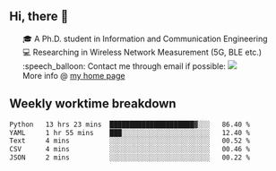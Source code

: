 <h2 > Hi, there 👋 </h3>

<div >
 <ul>
 🎓 A Ph.D. student in Information and Communication Engineering <br>
 💻 Researching in Wireless Network Measurement (5G, BLE etc.)<br>
 :speech_balloon: Contact me through email if possible: <a href="mailto:ethanjia@sjtu.edu.cn"><img src="https://img.shields.io/badge/-ethanjia@sjtu.edu.cn-c14438?style=plastic&logo=Gmail&logoColor=white&link=mailto:mailto:ethanjia@sjtu.edu.cn"></a> <br>
  More info @ <a href="https://haifengjia.github.io">my home page</a>
 </ul>
</div>

<h2 >
Weekly worktime breakdown
</h1>


<!--START_SECTION:waka-->

```txt
Python   13 hrs 23 mins  █████████████████████▓░░░   86.40 %
YAML     1 hr 55 mins    ███░░░░░░░░░░░░░░░░░░░░░░   12.40 %
Text     4 mins          ░░░░░░░░░░░░░░░░░░░░░░░░░   00.52 %
CSV      4 mins          ░░░░░░░░░░░░░░░░░░░░░░░░░   00.46 %
JSON     2 mins          ░░░░░░░░░░░░░░░░░░░░░░░░░   00.22 %
```

<!--END_SECTION:waka-->



